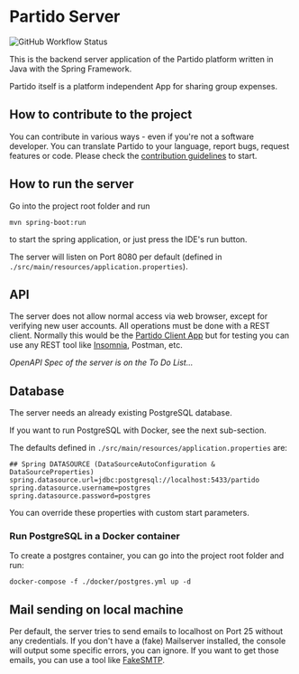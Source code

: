 # Partido Server

![GitHub Workflow Status](https://img.shields.io/github/workflow/status/partidodev/partido-server/CI?style=flat-square)

This is the backend server application of the Partido platform written in Java with the Spring Framework.

Partido itself is a platform independent App for sharing group expenses.

## How to contribute to the project

You can contribute in various ways - even if you're not a software developer. You can translate Partido to your language, report bugs, request features or code. Please check the [contribution guidelines](https://github.com/partidodev/partido-server/blob/main/CONTRIBUTING.md) to start.

## How to run the server

Go into the project root folder and run

```
mvn spring-boot:run
```
to start the spring application, or just press the IDE's run button.

The server will listen on Port 8080 per default (defined in `./src/main/resources/application.properties`).

## API

The server does not allow normal access via web browser, except for verifying new user accounts. All operations must be done with a REST client. Normally this would be the [Partido Client App](https://github.com/partidodev/partido-client) but for testing you can use any REST tool like [Insomnia](https://github.com/Kong/insomnia), Postman, etc.

_OpenAPI Spec of the server is on the To Do List..._

## Database

The server needs an already existing PostgreSQL database. 

If you want to run PostgreSQL with Docker, see the next sub-section.

The defaults defined in `./src/main/resources/application.properties` are:

```
## Spring DATASOURCE (DataSourceAutoConfiguration & DataSourceProperties)
spring.datasource.url=jdbc:postgresql://localhost:5433/partido
spring.datasource.username=postgres
spring.datasource.password=postgres
```

You can override these properties with custom start parameters.

### Run PostgreSQL in a Docker container

To create a postgres container, you can go into the project root folder and run:

```
docker-compose -f ./docker/postgres.yml up -d
```

## Mail sending on local machine

Per default, the server tries to send emails to localhost on Port 25 without any credentials.
If you don't have a (fake) Mailserver installed, the console will output some specific errors, you can ignore. If you want to get those emails, you can use a tool like [FakeSMTP](http://nilhcem.com/FakeSMTP/).
